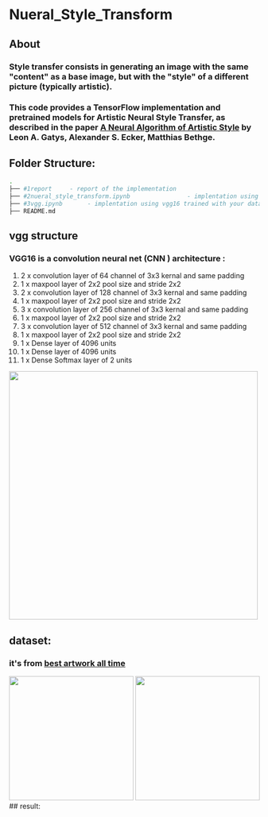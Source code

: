 # Nueral_Style_Transform

## About

### Style transfer consists in generating an image with the same "content" as a base image, but with the "style" of a different picture (typically artistic).
### This code provides a TensorFlow implementation and pretrained models for **Artistic Neural Style Transfer**, as described in the paper [A Neural Algorithm of Artistic Style](https://arxiv.org/abs/1508.06576) by Leon A. Gatys, Alexander S. Ecker, Matthias Bethge.

## Folder Structure:

```bash
.
├── #1report     - report of the implementation
├── #2nueral_style_transform.ipynb                - implentation using pretrainged vgg16 using imagenet
├── #3vgg.ipynb       - implentation using vgg16 trained with your dataset
├── README.md
```
## vgg structure
### VGG16 is a convolution neural net (CNN ) architecture :
1. 2 x convolution layer of 64 channel of 3x3 kernal and same padding
2. 1 x maxpool layer of 2x2 pool size and stride 2x2
3. 2 x convolution layer of 128 channel of 3x3 kernal and same padding
4. 1 x maxpool layer of 2x2 pool size and stride 2x2
5. 3 x convolution layer of 256 channel of 3x3 kernal and same padding
6. 1 x maxpool layer of 2x2 pool size and stride 2x2
7. 3 x convolution layer of 512 channel of 3x3 kernal and same padding
8. 1 x maxpool layer of 2x2 pool size and stride 2x2
9. 1 x Dense layer of 4096 units
10. 1 x Dense layer of 4096 units
11. 1 x Dense Softmax layer of 2 units
<img src="https://miro.medium.com/max/1400/1*NNifzsJ7tD2kAfBXt3AzEg.png" width="500" height="500" />

## dataset:
### it's from [best artwork all time](https://www.kaggle.com/datasets/ikarus777/best-artworks-of-all-time=250x250) 
<img src="https://encrypted-tbn0.gstatic.com/images?q=tbn:ANd9GcQ52aVMnLFT-EF2JZUefZOzdr8p7bIr2eE8s1F3NaRUjkfqTbFnAhMt9BsfhX04eIyH6Ek&usqp=CAU" width="250" height="250" />
<img src="https://render.fineartamerica.com/images/rendered/medium/print/8/6.5/break/images/artworkimages/medium/1/the-starry-night-vincent-van-gogh.jpg" width="250" height="250" />
## result:
  




